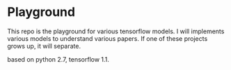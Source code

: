 # Playground

This repo is the playground for various tensorflow models. 
I will implements various models to understand various papers. 
If one of these projects grows up, it will separate.

based on python 2.7, tensorflow 1.1.

